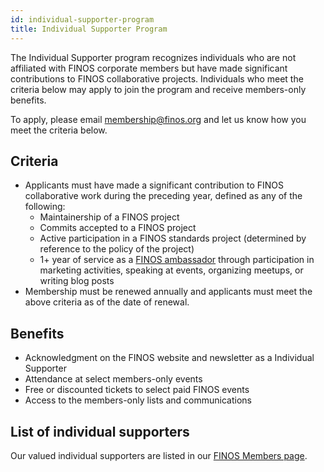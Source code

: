 ```yaml
---
id: individual-supporter-program
title: Individual Supporter Program
---
```


The Individual Supporter program recognizes individuals who are not affiliated with FINOS corporate members but have made significant contributions to FINOS collaborative projects. Individuals who meet the criteria below may apply to join the program and receive members-only benefits.

To apply, please email membership@finos.org and let us know how you meet the criteria below.

## Criteria

* Applicants must have made a significant contribution to FINOS collaborative work during the preceding year, defined as any of the following:
  * Maintainership of a FINOS project
  * Commits accepted to a FINOS project
  * Active participation in a FINOS standards project (determined by reference to the policy of the project)
  * 1+ year of service as a [FINOS ambassador](https://www.finos.org/finos-ambassador-program) through participation in marketing activities, speaking at events, organizing meetups, or writing blog posts
* Membership must be renewed annually and applicants must meet the above criteria as of the date of renewal.

## Benefits

* Acknowledgment on the FINOS website and newsletter as a Individual Supporter
* Attendance at select members-only events
* Free or discounted tickets to select paid FINOS events
* Access to the members-only lists and communications

## List of individual supporters
Our valued individual supporters are listed in our [FINOS Members page](https://www.finos.org/members#at-large).
